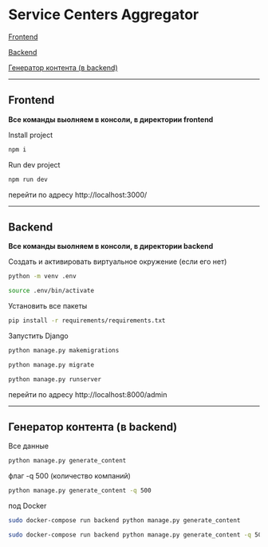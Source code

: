 # Service Centers Aggregator

[Frontend](#frontend)

[Backend](#backend)

[Генератор контента (в backend)](#генератор-контента-в-backend)

***

## Frontend

**Все команды выолняем в консоли, в директории frontend**

Install project

```bash
npm i
```

Run dev project

```bash
npm run dev
```

перейти по адресу http://localhost:3000/

***

## Backend

**Все команды выолняем в консоли, в директории backend**

Создать и активировать виртуальное окружение (если его нет)

```bash
python -m venv .env
```

```bash
source .env/bin/activate
```

Установить все пакеты

```bash
pip install -r requirements/requirements.txt
```

Запустить Django

```bash
python manage.py makemigrations
```

```bash
python manage.py migrate
```

```bash
python manage.py runserver

```

перейти по адресу http://localhost:8000/admin

***

## Генератор контента (в backend)

Все данные

```bash
python manage.py generate_content
```

флаг -q 500 (количество компаний)

```bash
python manage.py generate_content -q 500
```

под Docker

```bash
sudo docker-compose run backend python manage.py generate_content
```

```bash
sudo docker-compose run backend python manage.py generate_content -q 500
```
